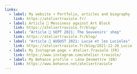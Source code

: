 ```yaml
---
links:
  - label: My website ⬆️ Portfolio, articles and biography
    link: https://ateliertraviole.fr/
  - label: Article 🔸 Messiness against Art Block
    link: https://ateliertraviole.fr/blog/
  - label: "Article 🔸 SEPT 2021: The Souvenirs' shop"
    link: https://ateliertraviole.fr/blog/
  - label: "Article 🔸 AUGUST 2021: Lucie et les Lucioles"
    link: https://ateliertraviole.fr/blog/2021-12-20_Lucie
  - label: My Instagram page ⭐ Atelier.Traviole (FR)
    link: https://www.instagram.com/atelier.traviole/
  - label: My Behance profile ⭐ Léna Desmettre (EN)
    link: https://www.behance.net/ateliertraviole
---
```


